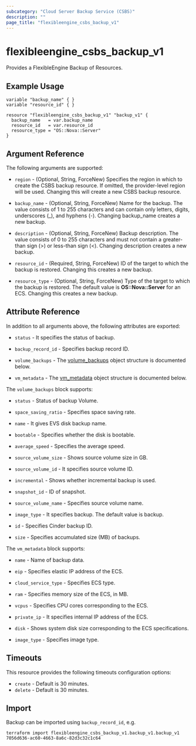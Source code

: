 ```yaml
---
subcategory: "Cloud Server Backup Service (CSBS)"
description: ""
page_title: "flexibleengine_csbs_backup_v1"
---
```


# flexibleengine_csbs_backup_v1

Provides a FlexibleEngine Backup of Resources.

## Example Usage

 ```hcl
 variable "backup_name" { }
 variable "resource_id" { }
 
 resource "flexibleengine_csbs_backup_v1" "backup_v1" {
   backup_name   = var.backup_name
   resource_id   = var.resource_id
   resource_type = "OS::Nova::Server"
 }
 ```

## Argument Reference

The following arguments are supported:

* `region` - (Optional, String, ForceNew) Specifies the region in which to create the CSBS backup resource.
  If omitted, the provider-level region will be used. Changing this will create a new CSBS backup resource.

* `backup_name` - (Optional, String, ForceNew) Name for the backup. The value consists of 1 to 255 characters and can
  contain only letters, digits, underscores (_), and hyphens (-). Changing backup_name creates a new backup.

* `description` - (Optional, String, ForceNew) Backup description. The value consists of 0 to 255 characters and must
  not contain a greater-than sign (>) or less-than sign (<). Changing description creates a new backup.

* `resource_id` - (Required, String, ForceNew) ID of the target to which the backup is restored.
  Changing this creates a new backup.

* `resource_type` - (Optional, String, ForceNew) Type of the target to which the backup is restored. The default value
  is **OS::Nova::Server** for an ECS. Changing this creates a new backup.

## Attribute Reference

In addition to all arguments above, the following attributes are exported:

* `status` - It specifies the status of backup.

* `backup_record_id` - Specifies backup record ID.

* `volume_backups` - The [volume_backups](#csbs_volume_backups) object structure is documented below.

* `vm_metadata` - The [vm_metadata](#csbs_vm_metadata) object structure is documented below.

<a name="csbs_volume_backups"></a>
The `volume_backups` block supports:

* `status` -  Status of backup Volume.

* `space_saving_ratio` -  Specifies space saving rate.

* `name` -  It gives EVS disk backup name.

* `bootable` -  Specifies whether the disk is bootable.

* `average_speed` -  Specifies the average speed.

* `source_volume_size` -  Shows source volume size in GB.

* `source_volume_id` -  It specifies source volume ID.

* `incremental` -  Shows whether incremental backup is used.

* `snapshot_id` -  ID of snapshot.

* `source_volume_name` -  Specifies source volume name.

* `image_type` -  It specifies backup. The default value is backup.

* `id` -  Specifies Cinder backup ID.

* `size` -  Specifies accumulated size (MB) of backups.

<a name="csbs_vm_metadata"></a>
The `vm_metadata` block supports:

* `name` - Name of backup data.

* `eip` - Specifies elastic IP address of the ECS.

* `cloud_service_type` - Specifies ECS type.

* `ram` - Specifies memory size of the ECS, in MB.

* `vcpus` - Specifies CPU cores corresponding to the ECS.

* `private_ip` - It specifies internal IP address of the ECS.

* `disk` - Shows system disk size corresponding to the ECS specifications.

* `image_type` - Specifies image type.

## Timeouts

This resource provides the following timeouts configuration options:

* `create` - Default is 30 minutes.
* `delete` - Default is 30 minutes.

## Import

Backup can be imported using  `backup_record_id`, e.g.

```shell
terraform import flexibleengine_csbs_backup_v1.backup_v1.backup_v1 7056d636-ac60-4663-8a6c-82d3c32c1c64
```
